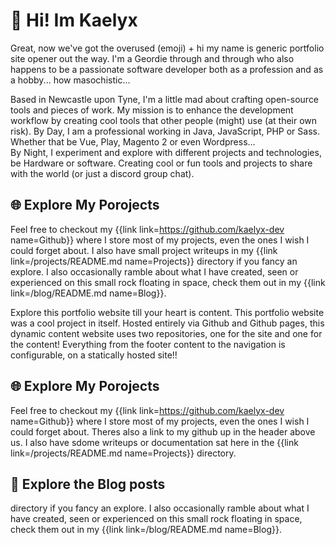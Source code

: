 # 👋 Hi! Im Kaelyx

Great, now we've got the overused (emoji) + hi my name is generic portfolio site opener out the way. I'm a Geordie through and through who also happens to be a passionate software developer both as a profession and as a hobby... how masochistic... 

Based in Newcastle upon Tyne, I'm a little mad about crafting open-source tools and pieces of work. My mission is to enhance the development workflow by creating cool tools that other people (might) use (at their own risk).
By Day, I am a professional working in Java, JavaScript, PHP or Sass. Whether that be Vue, Play, Magento 2 or even  Wordpress...<br>
By Night, I experiment and explore with different projects and technologies, be Hardware or software. Creating cool or fun tools and projects to share with the world (or just a discord group chat).

## 🌐 Explore My Porojects
Feel free to checkout my {{link link=https://github.com/kaelyx-dev name=Github}} where I store most of my projects, even the ones I wish I could forget about. I also have small project writeups in my {{link link=/projects/README.md name=Projects}} directory if you fancy an explore. I also occasionally ramble about what I have created, seen or experienced on this small rock floating in space, check them out in my {{link link=/blog/README.md name=Blog}}.

Explore this portfolio website till your heart is content. This portfolio website was a cool project in itself. Hosted entirely via Github and Github pages, this dynamic content website uses two repositories, one for the site and one for the content! Everything from the footer content to the navigation is configurable, on a statically hosted site!!

## 🌐 Explore My Porojects
Feel free to checkout my {{link link=https://github.com/kaelyx-dev name=Github}} where I store most of my projects, even the ones I wish I could forget about. Theres also a link to my github up in the header above us.
I also have sdome writeups or documentation sat here in the {{link link=/projects/README.md name=Projects}} directory.

## 🧻 Explore the Blog posts
 directory if you fancy an explore. I also occasionally ramble about what I have created, seen or experienced on this small rock floating in space, check them out in my {{link link=/blog/README.md name=Blog}}.
